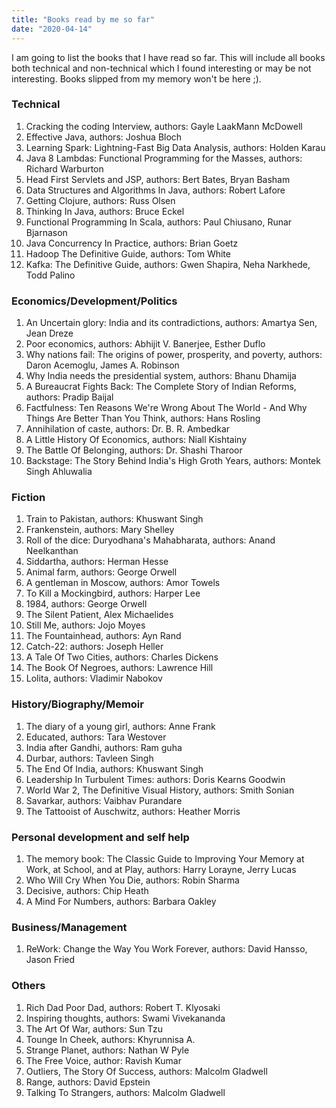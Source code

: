 ```yaml
---
title: "Books read by me so far"
date: "2020-04-14"
---
```


I am going to list the books that I have read so far. This will include all books both technical and non-technical which I found interesting or may be not interesting.  Books slipped from my memory won't be here ;). 

### Technical
1. Cracking the coding Interview, authors: Gayle LaakMann McDowell
2. Effective Java, authors: Joshua Bloch
3. Learning Spark: Lightning-Fast Big Data Analysis, authors: Holden Karau
4. Java 8 Lambdas: Functional Programming for the Masses, authors: Richard Warburton
5. Head First Servlets and JSP, authors: Bert Bates, Bryan Basham
6. Data Structures and Algorithms In Java, authors: Robert Lafore
7. Getting Clojure, authors: Russ Olsen
8. Thinking In Java, authors: Bruce Eckel
9. Functional Programming In Scala, authors: Paul Chiusano, Runar Bjarnason
10. Java Concurrency In Practice, authors: Brian Goetz
11. Hadoop The Definitive Guide, authors: Tom White
12. Kafka: The Definitive Guide, authors: Gwen Shapira, Neha Narkhede, Todd Palino

### Economics/Development/Politics
1. An Uncertain glory: India and its contradictions, authors: Amartya Sen, Jean Dreze
2. Poor economics, authors: Abhijit V. Banerjee, Esther Duflo
3. Why nations fail: The origins of power, prosperity, and poverty, authors: Daron Acemoglu, James A. Robinson
4. Why India needs the presidential system, authors: Bhanu Dhamija
5. A Bureaucrat Fights Back: The Complete Story of Indian Reforms, authors: Pradip Baijal
6. Factfulness: Ten Reasons We're Wrong About The World - And Why Things Are Better Than You Think, authors: Hans Rosling
7. Annihilation of caste, authors: Dr. B. R. Ambedkar
8. A Little History Of Economics, authors: Niall Kishtainy
9. The Battle Of Belonging, authors: Dr. Shashi Tharoor
10. Backstage: The Story Behind India's High Groth Years, authors: Montek Singh Ahluwalia

### Fiction
1. Train to Pakistan, authors: Khuswant Singh
2. Frankenstein, authors: Mary Shelley
3. Roll of the dice: Duryodhana's Mahabharata, authors: Anand Neelkanthan
4. Siddartha, authors: Herman Hesse
5. Animal farm, authors: George Orwell
6. A gentleman in Moscow, authors: Amor Towels
7. To Kill a Mockingbird, authors: Harper Lee
8. 1984, authors: George Orwell
9. The Silent Patient, Alex Michaelides
10. Still Me, authors: Jojo Moyes
11. The Fountainhead, authors: Ayn Rand
12. Catch-22: authors: Joseph Heller
13. A Tale Of Two Cities, authors: Charles Dickens
14. The Book Of Negroes, authors: Lawrence Hill
15. Lolita, authors: Vladimir Nabokov

### History/Biography/Memoir
1. The diary of a young girl, authors: Anne Frank
2. Educated, authors: Tara Westover
3. India after Gandhi, authors: Ram guha
4. Durbar, authors: Tavleen Singh
5. The End Of India, authors: Khuswant Singh
6. Leadership In Turbulent Times: authors: Doris Kearns Goodwin
7. World War 2, The Definitive Visual History, authors: Smith Sonian
8. Savarkar, authors: Vaibhav Purandare
9. The Tattooist of Auschwitz, authors: Heather Morris

### Personal development and self help
1. The memory book: The Classic Guide to Improving Your Memory at Work, at School, and at Play, authors: Harry Lorayne, Jerry Lucas
2. Who Will Cry When You Die, authors: Robin Sharma
3. Decisive, authors: Chip Heath
4. A Mind For Numbers, authors: Barbara Oakley

### Business/Management
1. ReWork: Change the Way You Work Forever, authors: David Hansso, Jason Fried

### Others
1. Rich Dad Poor Dad, authors: Robert T. Klyosaki
2. Inspiring thoughts, authors: Swami Vivekananda
3. The Art Of War, authors: Sun Tzu
4. Tounge In Cheek, authors: Khyrunnisa A.
5. Strange Planet, authors: Nathan W Pyle
6. The Free Voice, author: Ravish Kumar
7. Outliers, The Story Of Success, authors: Malcolm Gladwell
9. Range, authors: David Epstein
10. Talking To Strangers, authors: Malcolm Gladwell
